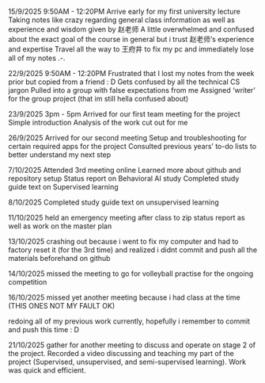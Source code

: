 15/9/2025 9:50AM - 12:20PM
Arrive early for my first university lecture
Taking notes like crazy regarding general class information as well as experience and wisdom given by 赵老师
A little overwhelmed and confused about the exact goal of the course in general but i trust 赵老师’s experience and expertise
Travel all the way to 王府井 to fix my pc and immediately lose all of my notes .-.

22/9/2025 9:50AM - 12:20PM
Frustrated that I lost my notes from the week prior but copied from a friend : D
Gets confused by all the technical CS jargon
Pulled into a group with false expectations from me
Assigned ‘writer’ for the group project (that im still hella confused about)

23/9/2025 3pm - 5pm
Arrived for our first team meeting for the project
Simple introduction
Analysis of the work cut out for me

26/9/2025
Arrived for our second meeting
Setup and troubleshooting for certain required apps for the project
Consulted previous years’ to-do lists to better understand my next step

7/10/2025
Attended 3rd meeting online
Learned more about github and repository setup
Status report on Behavioral AI study
Completed study guide text on Supervised learning

8/10/2025
Completed study guide text on unsupervised learning

11/10/2025
held an emergency meeting after class to zip status report as well as work on the master plan

13/10/2025
crashing out because i went to fix my computer and had to factory reset it (for the 3rd time) and realized i didnt commit and push all the materials beforehand on github

14/10/2025
missed the meeting to go for volleyball practise for the ongoing competition

16/10/2025
missed yet another meeting because i had class at the time (THIS ONES NOT MY FAULT OK)

redoing all of my previous work currently, hopefully i remember to commit and push this time : D

21/10/2025
gather for another meeting to discuss and operate on stage 2 of the project. Recorded a video discussing and teaching my part of the project (Supervised, unsupervised, and semi-supervised learning). Work was quick and efficient.
